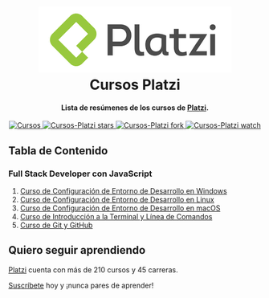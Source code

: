 <h1 align="center">
  <img src="logo.png" alt="Platzi" >
  <br/>
  Cursos Platzi
  <br>
</h1>

<h4 align="center">Lista de resúmenes de los cursos de <a href="https://platzi.com/r/ivan95cdlm" target="_blank">Platzi</a>.</h4>
<p align="center">
  <a href="#tabla-de-contenido">
    <img src="https://img.shields.io/badge/Cursos-5-brightgreen.svg?style=flat-square" alt="Cursos">
  </a>
  <a href="https://github.com/oigomezz/cursos-platzi/stargazers">
    <img src="https://img.shields.io/github/stars/oigomezz/cursos-platzi.svg?style=flat-square&label=Stars" alt="Cursos-Platzi stars">
  </a>
  <a href="https://github.com/oigomezz/cursos-platzi/network/members">
    <img src="https://img.shields.io/github/forks/oigomezz/cursos-platzi.svg?style=flat-square&label=Fork" alt="Cursos-Platzi fork">
  </a>
  <a href="https://github.com/oigomezz/cursos-platzi/watchers">
    <img src="https://img.shields.io/github/watchers/oigomezz/cursos-platzi.svg?style=flat-square&label=Watch&" alt="Cursos-Platzi watch">
  </a>
</p>

## Tabla de Contenido

### Full Stack Developer con JavaScript

1. [Curso de Configuración de Entorno de Desarrollo en Windows](Configuración-Entorno-Windows/README.md)
2. [Curso de Configuración de Entorno de Desarrollo en Linux](Configuración-Entorno-Linux/README.md)
3. [Curso de Configuración de Entorno de Desarrollo en macOS](Configuración-Entorno-macOS/README.md)
4. [Curso de Introducción a la Terminal y Línea de Comandos](Introduccion-Terminal/README.md)
5. [Curso de Git y GitHub](Introduccion-Terminal/README.md)

## Quiero seguir aprendiendo

[Platzi](https://platzi.com/r/ivan95cdlm) cuenta con más de 210 cursos y 45 carreras.

[Suscríbete](https://platzi.com/r/ivan95cdlm) hoy y ¡nunca pares de aprender!
